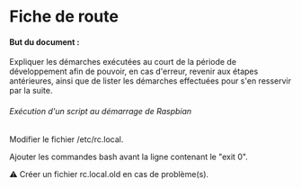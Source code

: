 # Fiche de route

#### But du document :

Expliquer les démarches exécutées au court de la période de développement afin de pouvoir, en cas d'erreur, revenir aux étapes antérieures, ainsi que de lister les démarches effectuées pour s'en resservir par la suite.



###### Exécution d'un script au démarrage de Raspbian

Modifier le fichier /etc/rc.local.

Ajouter les commandes bash avant la ligne contenant le "exit 0".

:warning: Créer un fichier rc.local.old en cas de problème(s).